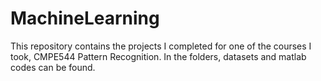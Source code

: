 # MachineLearning

This repository contains the projects I completed for one of the courses I took, CMPE544 Pattern Recognition. In the folders, datasets and matlab codes can be found.
